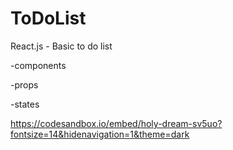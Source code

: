 # ToDoList
React.js - Basic to do list

-components

-props

-states

https://codesandbox.io/embed/holy-dream-sv5uo?fontsize=14&hidenavigation=1&theme=dark
